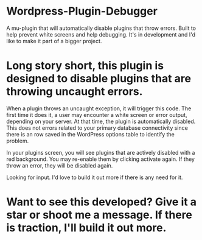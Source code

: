 # Wordpress-Plugin-Debugger
A mu-plugin that will automatically disable plugins that throw errors.  Built to help prevent white screens and help debugging.  It's in development and I'd like to make it part of a bigger project.

# Long story short, this plugin is designed to disable plugins that are throwing uncaught errors.

When a plugin throws an uncaught exception, it will trigger this code.  The first time it does it, a user may encounter a white screen or error output, depending on your server.   At that time, the plugin is automatically disabled. This does not errors related to your primary database connectivity since there is an row saved in the WordPress options table to identify the problem.

In your plugins screen, you will see plugins that are actively disabled with a red background.  You may re-enable them by clicking activate again.  If they throw an error, they will be disabled again. 

Looking for input.  I'd love to build it out more if there is any need for it.

# Want to see this developed?  Give it a star or shoot me a message.  If there is traction, I'll build it out more.
